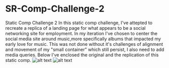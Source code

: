 # SR-Comp-Challenge-2
Static Comp Challenge 2
In this static comp challenge, I've attepted to recreate a replica of a landing page for what appears to be a social networking site for employment. In my iteration I've chosen to center the social media site around music,more specifically albums that impacted my early love for music. This was not done without it's challenges of alignment and movement of my "small container" which still persist, I also need to add media queries. Below I've enclosed the original and the replication of this static comp.
![alt text](screencapture-turing-sr-comp-challenge-2-index-html-1491830787173.png "SR Squared ScreenShot")
![alt text](screencapture-frontend-turing-io-projects-m1-static-comp-2-html-1491831276869.png "Original Comp")
